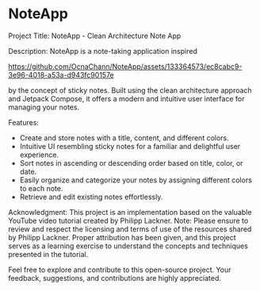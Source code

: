 # NoteApp
Project Title: NoteApp - Clean Architecture Note App

Description:
NoteApp is a note-taking application inspired 

https://github.com/OcnaChann/NoteApp/assets/133364573/ec8cabc9-3e96-4018-a53a-d943fc90157e

by the concept of sticky notes. Built using the clean architecture approach and Jetpack Compose, it offers a modern and intuitive user interface for managing your notes.

Features:
- Create and store notes with a title, content, and different colors.
- Intuitive UI resembling sticky notes for a familiar and delightful user experience.
- Sort notes in ascending or descending order based on title, color, or date.
- Easily organize and categorize your notes by assigning different colors to each note.
- Retrieve and edit existing notes effortlessly.


Acknowledgment:
This project is an implementation based on the valuable YouTube video tutorial created by Philipp Lackner.
Note:
Please ensure to review and respect the licensing and terms of use of the resources shared by Philipp Lackner. Proper attribution has been given, and this project serves as a learning exercise to understand the concepts and techniques presented in the tutorial.

Feel free to explore and contribute to this open-source project. Your feedback, suggestions, and contributions are highly appreciated.


